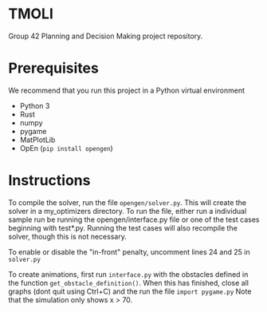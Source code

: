 # TMOLI
Group 42 Planning and Decision Making project repository. 

# Prerequisites
We recommend that you run this project in a Python virtual environment
 - Python 3
 - Rust
 - numpy
 - pygame
 - MatPlotLib
 - OpEn (`pip install opengen`) 

# Instructions
To compile the solver, run the file `opengen/solver.py`. This will create the solver in a my_optimizers directory. To run the file, either run a individual sample run be running the opengen/interface.py file or one of the test cases beginning with test*.py. Running the test cases will also recompile the solver, though this is not necessary.

To enable or disable the "in-front" penalty, uncomment lines 24 and 25 in `solver.py`

To create animations, first run `interface.py` with the obstacles defined in the function `get_obstacle_definition()`. When this has finished, close all graphs (dont quit using Ctrl+C) and the run the file `import pygame.py` Note that the simulation only shows x > 70. 
